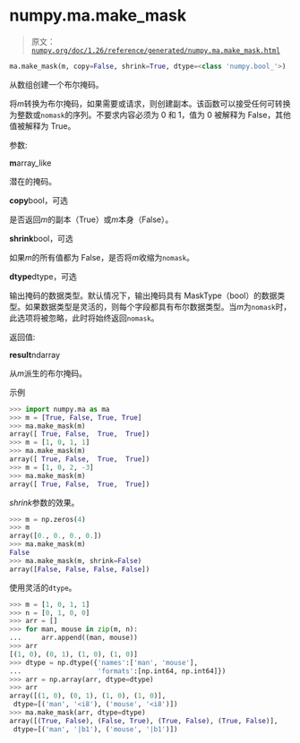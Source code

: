 # numpy.ma.make_mask

> 原文：[`numpy.org/doc/1.26/reference/generated/numpy.ma.make_mask.html`](https://numpy.org/doc/1.26/reference/generated/numpy.ma.make_mask.html)

```py
ma.make_mask(m, copy=False, shrink=True, dtype=<class 'numpy.bool_'>)
```

从数组创建一个布尔掩码。

将*m*转换为布尔掩码，如果需要或请求，则创建副本。该函数可以接受任何可转换为整数或`nomask`的序列。不要求内容必须为 0 和 1，值为 0 被解释为 False，其他值被解释为 True。

参数:

**m**array_like

潜在的掩码。

**copy**bool，可选

是否返回*m*的副本（True）或*m*本身（False）。

**shrink**bool，可选

如果*m*的所有值都为 False，是否将*m*收缩为`nomask`。

**dtype**dtype，可选

输出掩码的数据类型。默认情况下，输出掩码具有 MaskType（bool）的数据类型。如果数据类型是灵活的，则每个字段都具有布尔数据类型。当*m*为`nomask`时，此选项将被忽略，此时将始终返回`nomask`。

返回值:

**result**ndarray

从*m*派生的布尔掩码。

示例

```py
>>> import numpy.ma as ma
>>> m = [True, False, True, True]
>>> ma.make_mask(m)
array([ True, False,  True,  True])
>>> m = [1, 0, 1, 1]
>>> ma.make_mask(m)
array([ True, False,  True,  True])
>>> m = [1, 0, 2, -3]
>>> ma.make_mask(m)
array([ True, False,  True,  True]) 
```

*shrink*参数的效果。

```py
>>> m = np.zeros(4)
>>> m
array([0., 0., 0., 0.])
>>> ma.make_mask(m)
False
>>> ma.make_mask(m, shrink=False)
array([False, False, False, False]) 
```

使用灵活的`dtype`。

```py
>>> m = [1, 0, 1, 1]
>>> n = [0, 1, 0, 0]
>>> arr = []
>>> for man, mouse in zip(m, n):
...     arr.append((man, mouse))
>>> arr
[(1, 0), (0, 1), (1, 0), (1, 0)]
>>> dtype = np.dtype({'names':['man', 'mouse'],
...                   'formats':[np.int64, np.int64]})
>>> arr = np.array(arr, dtype=dtype)
>>> arr
array([(1, 0), (0, 1), (1, 0), (1, 0)],
 dtype=[('man', '<i8'), ('mouse', '<i8')])
>>> ma.make_mask(arr, dtype=dtype)
array([(True, False), (False, True), (True, False), (True, False)],
 dtype=[('man', '|b1'), ('mouse', '|b1')]) 
```
